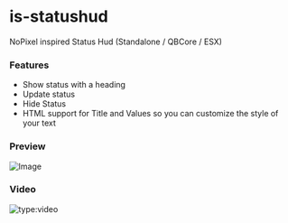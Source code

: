 # is-statushud

NoPixel inspired Status Hud (Standalone / QBCore / ESX)

### Features

- Show status with a heading
- Update status
- Hide Status
- HTML support for Title and Values so you can customize the style of your text

### Preview

![Image](https://i.imgur.com/OwSzzyM.png)

### Video

![type:video](https://streamable.com/e/xshgah)
